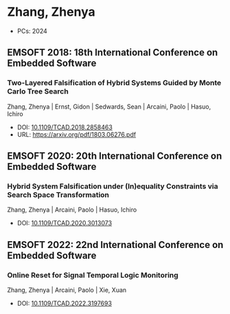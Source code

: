 # Zhang, Zhenya

* PCs: 2024

## EMSOFT 2018: 18th International Conference on Embedded Software

### Two-Layered Falsification of Hybrid Systems Guided by Monte Carlo Tree Search
Zhang, Zhenya | Ernst, Gidon | Sedwards, Sean | Arcaini, Paolo | Hasuo, Ichiro
* DOI: [10.1109/TCAD.2018.2858463](https://doi.org/10.1109/TCAD.2018.2858463)
* URL: <https://arxiv.org/pdf/1803.06276.pdf>

## EMSOFT 2020: 20th International Conference on Embedded Software

### Hybrid System Falsification under (In)equality Constraints via Search Space Transformation
Zhang, Zhenya | Arcaini, Paolo | Hasuo, Ichiro
* DOI: [10.1109/TCAD.2020.3013073](https://doi.org/10.1109/TCAD.2020.3013073)

## EMSOFT 2022: 22nd International Conference on Embedded Software

### Online Reset for Signal Temporal Logic Monitoring
Zhang, Zhenya | Arcaini, Paolo | Xie, Xuan
* DOI: [10.1109/TCAD.2022.3197693](https://doi.org/10.1109/TCAD.2022.3197693)

